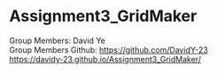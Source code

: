 # Assignment3_GridMaker
Group Members: David Ye <br>
Group Members Github: https://github.com/DavidY-23 <br>
https://davidy-23.github.io/Assignment3_GridMaker/

